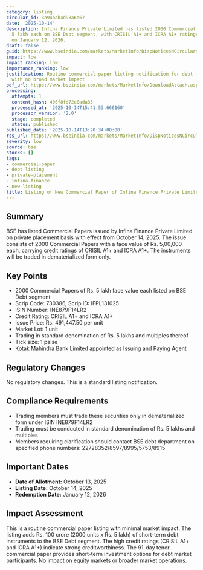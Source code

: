```yaml
---
category: listing
circular_id: 3a94bab4d98a6a67
date: '2025-10-14'
description: Infina Finance Private Limited has listed 2000 Commercial Papers of Rs.
  5 lakh each on BSE Debt segment, with CRISIL A1+ and ICRA A1+ ratings, maturing
  on January 12, 2026.
draft: false
guid: https://www.bseindia.com/markets/MarketInfo/DispNoticesNCirculars.aspx?Noticeid={7DF67806-3007-494A-8884-3A125D4A11AF}&noticeno=20251014-39&dt=10/14/2025&icount=39&totcount=59&flag=0
impact: low
impact_ranking: low
importance_ranking: low
justification: Routine commercial paper listing notification for debt market participants
  with no broad market impact
pdf_url: https://www.bseindia.com/markets/MarketInfo/DownloadAttach.aspx?id=20251014-39&attachedId=
processing:
  attempts: 1
  content_hash: 406f8fd72e8ada83
  processed_at: '2025-10-14T15:41:53.666160'
  processor_version: '2.0'
  stage: completed
  status: published
published_date: '2025-10-14T13:20:34+00:00'
rss_url: https://www.bseindia.com/markets/MarketInfo/DispNoticesNCirculars.aspx?Noticeid={7DF67806-3007-494A-8884-3A125D4A11AF}&noticeno=20251014-39&dt=10/14/2025&icount=39&totcount=59&flag=0
severity: low
source: bse
stocks: []
tags:
- commercial-paper
- debt-listing
- private-placement
- infina-finance
- new-listing
title: Listing of New Commercial Paper of Infina Finance Private Limited
---
```


## Summary

BSE has listed Commercial Papers issued by Infina Finance Private Limited on private placement basis with effect from October 14, 2025. The issue consists of 2000 Commercial Papers with a face value of Rs. 5,00,000 each, carrying credit ratings of CRISIL A1+ and ICRA A1+. The instruments will be traded in dematerialized form only.

## Key Points

- 2000 Commercial Papers of Rs. 5 lakh face value each listed on BSE Debt segment
- Scrip Code: 730386, Scrip ID: IFPL131025
- ISIN Number: INE879F14LR2
- Credit Rating: CRISIL A1+ and ICRA A1+
- Issue Price: Rs. 491,447.50 per unit
- Market Lot: 1 unit
- Trading in standard denomination of Rs. 5 lakhs and multiples thereof
- Tick size: 1 paise
- Kotak Mahindra Bank Limited appointed as Issuing and Paying Agent

## Regulatory Changes

No regulatory changes. This is a standard listing notification.

## Compliance Requirements

- Trading members must trade these securities only in dematerialized form under ISIN INE879F14LR2
- Trading must be conducted in standard denomination of Rs. 5 lakhs and multiples
- Members requiring clarification should contact BSE debt department on specified phone numbers: 22728352/8597/8995/5753/8915

## Important Dates

- **Date of Allotment:** October 13, 2025
- **Listing Date:** October 14, 2025
- **Redemption Date:** January 12, 2026

## Impact Assessment

This is a routine commercial paper listing with minimal market impact. The listing adds Rs. 100 crore (2000 units x Rs. 5 lakh) of short-term debt instruments to the BSE Debt segment. The high credit ratings (CRISIL A1+ and ICRA A1+) indicate strong creditworthiness. The 91-day tenor commercial paper provides short-term investment options for debt market participants. No impact on equity markets or broader market operations.